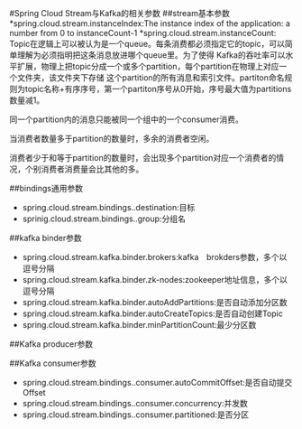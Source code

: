 #Spring Cloud Stream与Kafka的相关参数
##stream基本参数
*spring.cloud.stream.instanceIndex:The instance index of the application: a number from 0 to instanceCount-1
*spring.cloud.stream.instanceCount:
Topic在逻辑上可以被认为是一个queue。每条消费都必须指定它的topic，可以简单理解为必须指明把这条消息放进哪个queue里。为了使得 Kafka的吞吐率可以水平扩展，物理上把topic分成一个或多个partition，每个partition在物理上对应一个文件夹，该文件夹下存储 这个partition的所有消息和索引文件。partiton命名规则为topic名称+有序序号，第一个partiton序号从0开始，序号最大值为partitions数量减1。

同一个partition内的消息只能被同一个组中的一个consumer消费。

当消费者数量多于partition的数量时，多余的消费者空闲。

消费者少于和等于partition的数量时，会出现多个partition对应一个消费者的情况，个别消费者消费量会比其他的多。

##bindings通用参数
* spring.cloud.stream.bindings.<bindingName>.destination:目标
* sprinig.cloud.stream.bindings.<bindingName>.group:分组名


##kafka binder参数
* spring.cloud.stream.kafka.binder.brokers:kafka　brokders参数，多个以逗号分隔
* spring.cloud.stream.kafka.binder.zk-nodes:zookeeper地址信息，多个以逗号分隔
* spring.cloud.stream.kafka.binder.autoAddPartitions:是否自动添加分区数
* spring.cloud.stream.kafka.binder.autoCreateTopics:是否自动创建Topic
* spring.cloud.stream.kafka.binder.minPartitionCount:最少分区数

##Kafka producer参数

##Kafka consumer参数
* spring.cloud.stream.bindings.<bindingName>.consumer.autoCommitOffset:是否自动提交Offset
* spring.cloud.stream.bindings.<bindingName>.consumer.concurrency:并发数
* spring.cloud.stream.bindings.<bindingName>.consumer.partitioned:是否分区
